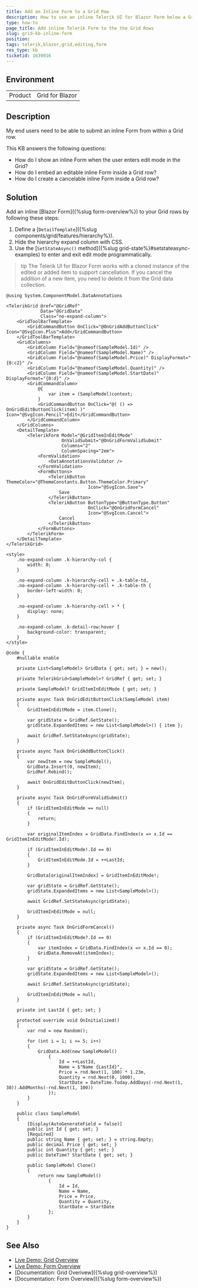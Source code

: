 ```yaml
---
title: Add an Inline Form to a Grid Row
description: How to use an inline Telerik UI for Blazor Form below a Grid row.
type: how-to
page_title: Add inline Telerik Form to the the Grid Rows
slug: grid-kb-inline-form
position: 
tags: telerik,blazor,grid,editing,form
res_type: kb
ticketid: 1639016
---
```


## Environment

<table>
    <tbody>
        <tr>
            <td>Product</td>
            <td>Grid for Blazor</td>
        </tr>
    </tbody>
</table>


## Description

My end users need to be able to submit an inline Form from within a Grid row.

This KB answers the following questions:

* How do I show an inline Form when the user enters edit mode in the Grid?
* How do I embed an editable inline Form inside a Grid row?
* How do I create a cancelable inline Form inside a Grid row?


## Solution

Add an inline [Blazor Form]({%slug form-overview%}) to your Grid rows by following these steps:

1. Define a [`DetailTemplate`]({%slug components/grid/features/hierarchy%}).
1. Hide the hierarchy expand column with CSS.
1. Use the [`SetStateAsync()` method]({%slug grid-state%}#setstateasync-examples) to enter and exit edit mode programmatically.

>tip The Telerik UI for Blazor Form works with a cloned instance of the edited or added item to support cancellation. If you cancel the addition of a new item, you need to delete it from the Grid data collection.   

````CSHTML
@using System.ComponentModel.DataAnnotations

<TelerikGrid @ref="@GridRef"
             Data="@GridData"
             Class="no-expand-column">
    <GridToolBarTemplate>
        <GridCommandButton OnClick="@OnGridAddButtonClick" Icon="@SvgIcon.Plus">Add</GridCommandButton>
    </GridToolBarTemplate>
    <GridColumns>
        <GridColumn Field="@nameof(SampleModel.Id)" />
        <GridColumn Field="@nameof(SampleModel.Name)" />
        <GridColumn Field="@nameof(SampleModel.Price)" DisplayFormat="{0:c2}" />
        <GridColumn Field="@nameof(SampleModel.Quantity)" />
        <GridColumn Field="@nameof(SampleModel.StartDate)" DisplayFormat="{0:d}" />
        <GridCommandColumn>
            @{
                var item = (SampleModel)context;
            }
            <GridCommandButton OnClick="@( () => OnGridEditButtonClick(item) )" Icon="@SvgIcon.Pencil">Edit</GridCommandButton>
        </GridCommandColumn>
    </GridColumns>
    <DetailTemplate>
        <TelerikForm Model="@GridItemInEditMode"
                     OnValidSubmit="@OnGridFormValidSubmit"
                     Columns="2"
                     ColumnSpacing="2em">
            <FormValidation>
                <DataAnnotationsValidator />
            </FormValidation>
            <FormButtons>
                <TelerikButton ThemeColor="@ThemeConstants.Button.ThemeColor.Primary"
                               Icon="@SvgIcon.Save">
                    Save
                </TelerikButton>
                <TelerikButton ButtonType="@ButtonType.Button"
                               OnClick="@OnGridFormCancel"
                               Icon="@SvgIcon.Cancel">
                    Cancel
                </TelerikButton>
            </FormButtons>
        </TelerikForm>
    </DetailTemplate>
</TelerikGrid>

<style>
    .no-expand-column .k-hierarchy-col {
        width: 0;
    }

    .no-expand-column .k-hierarchy-cell + .k-table-td,
    .no-expand-column .k-hierarchy-cell + .k-table-th {
        border-left-width: 0;
    }

    .no-expand-column .k-hierarchy-cell > * {
        display: none;
    }

    .no-expand-column .k-detail-row:hover {
        background-color: transparent;
    }
</style>

@code {
    #nullable enable

    private List<SampleModel> GridData { get; set; } = new();

    private TelerikGrid<SampleModel>? GridRef { get; set; }

    private SampleModel? GridItemInEditMode { get; set; }

    private async Task OnGridEditButtonClick(SampleModel item)
    {
        GridItemInEditMode = item.Clone();

        var gridState = GridRef.GetState();
        gridState.ExpandedItems = new List<SampleModel>() { item };

        await GridRef.SetStateAsync(gridState);
    }

    private async Task OnGridAddButtonClick()
    {
        var newItem = new SampleModel();
        GridData.Insert(0, newItem);
        GridRef.Rebind();

        await OnGridEditButtonClick(newItem);
    }

    private async Task OnGridFormValidSubmit()
    {
        if (GridItemInEditMode == null)
        {
            return;
        }

        var originalItemIndex = GridData.FindIndex(x => x.Id == GridItemInEditMode!.Id);

        if (GridItemInEditMode!.Id == 0)
        {
            GridItemInEditMode.Id = ++LastId;
        }

        GridData[originalItemIndex] = GridItemInEditMode!;

        var gridState = GridRef.GetState();
        gridState.ExpandedItems = new List<SampleModel>();

        await GridRef.SetStateAsync(gridState);

        GridItemInEditMode = null;
    }

    private async Task OnGridFormCancel()
    {
        if (GridItemInEditMode?.Id == 0)
        {
            var itemIndex = GridData.FindIndex(x => x.Id == 0);
            GridData.RemoveAt(itemIndex);
        }

        var gridState = GridRef.GetState();
        gridState.ExpandedItems = new List<SampleModel>();

        await GridRef.SetStateAsync(gridState);

        GridItemInEditMode = null;
    }

    private int LastId { get; set; }

    protected override void OnInitialized()
    {
        var rnd = new Random();

        for (int i = 1; i <= 5; i++)
        {
            GridData.Add(new SampleModel()
                {
                    Id = ++LastId,
                    Name = $"Name {LastId}",
                    Price = rnd.Next(1, 100) * 1.23m,
                    Quantity = rnd.Next(0, 1000),
                    StartDate = DateTime.Today.AddDays(-rnd.Next(1, 30)).AddMonths(-rnd.Next(1, 100))
                });
        }
    }

    public class SampleModel
    {
        [Display(AutoGenerateField = false)]
        public int Id { get; set; }
        [Required]
        public string Name { get; set; } = string.Empty;
        public decimal Price { get; set; }
        public int Quantity { get; set; }
        public DateTime? StartDate { get; set; }

        public SampleModel Clone()
        {
            return new SampleModel()
                {
                    Id = Id,
                    Name = Name,
                    Price = Price,
                    Quantity = Quantity,
                    StartDate = StartDate
                };
        }
    }
}
````

## See Also

* <a href="https://demos.telerik.com/blazor-ui/grid/overview" target="_blank">Live Demo: Grid Overview</a>
* <a href="https://demos.telerik.com/blazor-ui/form/overview" target="_blank">Live Demo: Form Overview</a>
* [Documentation: Grid Overivew]({%slug grid-overview%})
* [Documentation: Form Overview]({%slug form-overview%})